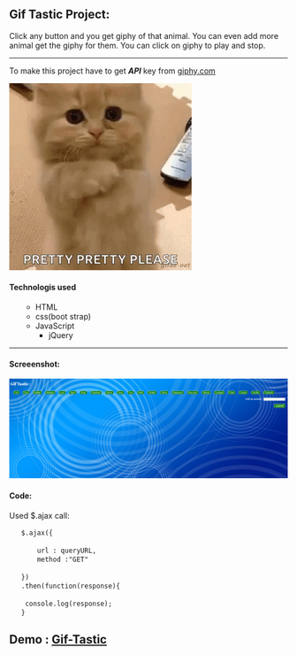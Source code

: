 ## Gif Tastic Project:

Click any button and you get giphy of that animal. You can even add more animal get the giphy for them.
You can click on giphy to play and stop.

---

To make this project have to get **_API_**
key from [giphy.com](giphy.com)

![giphy.gif](assets/giphy.gif)

#### Technologis used

<ul>

- HTML
- css(boot strap)
- JavaScript
  - jQuery

</ul>
 
_____________

#### Screeenshot:

![](gif.png)

#### Code:

Used \$.ajax call:

```
   $.ajax({

       url : queryURL,
       method :"GET"

   })
   .then(function(response){

    console.log(response);
   }

```

## Demo : [Gif-Tastic](https://anish732.github.io/Gif-Tastic/)
